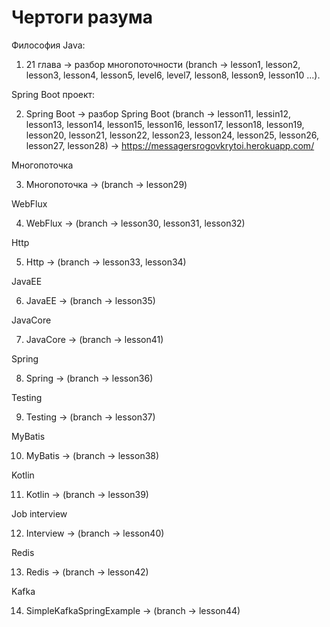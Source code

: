 # Чертоги разума

Философия Java:

1. 21 глава -> разбор многопоточности (branch -> lesson1, lesson2, lesson3, lesson4, lesson5, level6, level7, lesson8, lesson9, lesson10 ...).

Spring Boot проект:

2. Spring Boot -> разбор Spring Boot (branch -> lesson11, lessin12, lesson13, lesson14, lesson15, lesson16, lesson17, lesson18, lesson19, lesson20, lesson21, lesson22, lesson23, lesson24, lesson25, lesson26, lesson27, lesson28) -> https://messagersrogovkrytoi.herokuapp.com/

Многопоточка

3. Многопоточка -> (branch -> lesson29)

WebFlux

4. WebFlux -> (branch -> lesson30, lesson31, lesson32)

Http

5. Http -> (branch -> lesson33, lesson34)

JavaEE

6. JavaEE -> (branch -> lesson35)

JavaCore

7. JavaCore -> (branch -> lesson41)

Spring

8. Spring -> (branch -> lesson36)

Testing

9. Testing -> (branch -> lesson37)

MyBatis

10. MyBatis -> (branch -> lesson38)

Kotlin

11. Kotlin -> (branch -> lesson39)

Job interview

12. Interview -> (branch -> lesson40)

Redis

13. Redis -> (branch -> lesson42)

Kafka

14. SimpleKafkaSpringExample -> (branch -> lesson44)